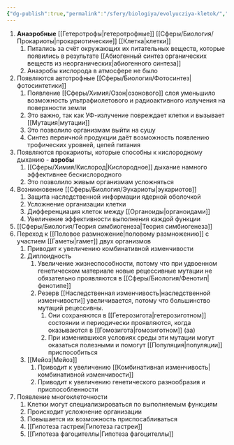 ```yaml
---
{"dg-publish":true,"permalink":"/sfery/biologiya/evolyucziya-kletok/","tags":["Эволюция"]}
---
```


1. **Анаэробные** [[Гетеротрофы\|гетеротрофные]] [[Сферы/Биология/Прокариоты\|прокариотические]] [[Клетка\|клетки]]
	1. Питались за счёт окружающих их питательных веществ, которые появились в результате [[Абиогенный синтез органических веществ из неорганических\|абиогенного синтеза]]
	2. Анаэробы кислорода в атмосфере не было
2. Появляются автотрофные [[Сферы/Биология/Фотосинтез\|фотосинтетики]] 
	1. Появление [[Сферы/Химия/Озон\|озонового]] слоя уменьшило возможность ультрафиолетового и радиоактивного излучения на поверхности земли 
	2. Это важно, так как УФ-излучение повреждает клетки и вызывает [[Мутация\|мутации]]
	3. Это позволило организмам выйти на сушу 
	4. Синтез первичной продукции даёт возможность появлению трофических уровней, цепей питания 
3. Появляются прокариоты, которые способны к кислородному дыханию - **аэробы**
	1. [[Сферы/Химия/Кислород\|Кислородное]] дыхание намного эффективнее бескислородного 
	2. Это позволило живым организмам усложняться 
4. Возникновение [[Сферы/Биология/Эукариоты\|эукариотов]]
	1. Защита наследственной информации ядерной оболочкой 
	2. Усложнение организации клетки 
	3. Дифференциация клеток между [[Органоиды\|органоидами]]
	4. Увеличение эффективности выполнения каждой функции 
5. [[Сферы/Биология/Теория симбиогенеза\|Теория симбиогенеза]] 
6. Переход к [[Половое размножение\|половому размножению]] с участием [[Гаметы\|гамет]] двух организмов 
	1. Приводит к увеличению комбинативной изменчивости 
	2. Диплоидность 
		1. Увеличение жизнеспособности, потому что при удвоенном генетическом материале новые рецессивные мутации не обязательно проявляются в [[Сферы/Биология/Фенотип\|фенотипе]]
		2. Резерв [[Наследственная изменчивость\|наследственной изменчивости]] увеличивается, потому что большинство мутаций рецессивны. 
			1. Они сохраняются в [[Гетерозигота\|гетерозиготном]] состоянии и периодически проявляются, когда оказываются в [[Гомозигота\|гомозиготном]] (аа)
			2. При изменившихся условиях среды эти мутации могут оказаться полезными и помогут [[Популяция\|популяции]] приспособиться
	3. [[Мейоз\|Мейоз]]
		1. Приводит к увеличению [[Комбинативная изменчивость\|комбинативной изменчивости]]
		2. Приводит к увеличению генетического разнообразия и приспособленности
7. Появление многоклеточности 
	1. Клетки могут специализироваться по выполняемым функциям 
	2. Происходит усложнение организации 
	3. Повышается их возможность приспосабливаться 
	4. [[Гипотеза гастреи\|Гипотеза гастреи]]
	5. [[Гипотеза фагоцителлы\|Гипотеза фагоцителлы]] 